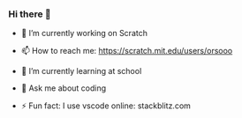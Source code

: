 ### Hi there 👋

- 🔭 I’m currently working on Scratch
- 📫 How to reach me: https://scratch.mit.edu/users/orsooo

- 🌱 I’m currently learning at school
- 💬 Ask me about coding

- ⚡ Fun fact: I use vscode online: stackblitz.com
